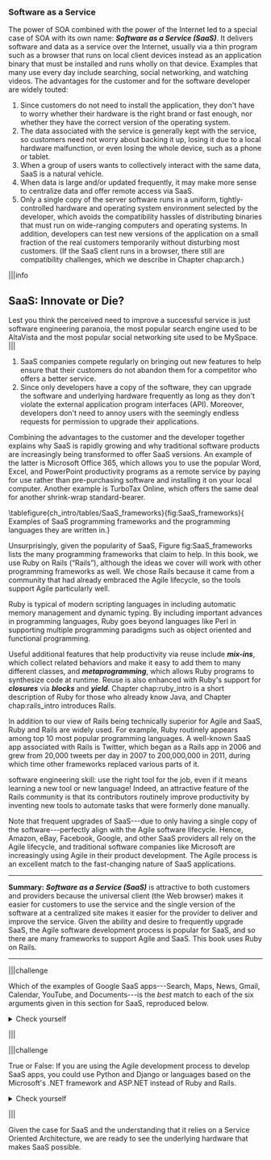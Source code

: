 ###  Software as a Service


The power of SOA combined with the power of the Internet led to a special case of SOA with its own name: _**Software as a Service (SaaS)**_. It delivers software and data as a service over the Internet, usually via a thin program such as a browser that runs on local client devices instead as an application binary that must be installed and runs wholly on that device.  Examples that many use every day include searching, social networking, and watching videos. The advantages for the customer and for the software developer are widely touted:



1.  Since customers do not need to install the application, they don't have to worry whether their hardware is the right brand or fast enough, nor whether they have the correct version of the operating system.
1.  The data associated with the service is generally kept with the service, so customers need not worry about backing it up, losing it due to a local hardware malfunction, or even losing the whole device, such as a phone or tablet.
1.  When a group of users wants to collectively interact with the same data, SaaS is a natural vehicle.
1.  When data is large and/or updated frequently, it may make more sense to centralize data and offer remote access via SaaS.
1.  Only a single copy of the server software runs in a uniform, tightly-controlled hardware and operating system environment selected by the developer, which avoids the compatibility hassles of distributing binaries that must run on wide-ranging computers and operating systems. In addition, developers can test new versions of the application on a small fraction of the real customers temporarily without disturbing most customers. (If the SaaS client runs in a browser, there still are compatibility challenges, which we describe in Chapter chap:arch.) 

|||info
## SaaS: Innovate or Die?
Lest you think the perceived need to improve a successful service is just software engineering paranoia, the most popular search engine used to be AltaVista and the most popular social networking site used to be MySpace.
|||


1.  SaaS companies compete regularly on bringing out new features to help ensure that their customers do not abandon them for a competitor who offers a better service.
1.  Since only developers have a copy of the software, they can upgrade the software and underlying hardware frequently as long as they don't violate the external application program interfaces (API). Moreover, developers don't need to annoy users with the seemingly endless requests for permission to upgrade their applications.

Combining the advantages to the customer and the developer together explains why SaaS is rapidly growing and why traditional software products are increasingly being transformed to offer SaaS versions. An example of the latter is Microsoft Office 365, which allows you to use the popular Word, Excel, and PowerPoint productivity programs as a remote service by paying for use rather than pre-purchasing software and installing it on your local computer.    Another example is TurboTax Online, which offers the same deal for another shrink-wrap standard-bearer.   

\tablefigure{ch_intro/tables/SaaS_frameworks}{fig:SaaS_frameworks}{   Examples of SaaS programming frameworks and the programming languages   they are written in.}


Unsurprisingly, given the popularity of SaaS, Figure fig:SaaS_frameworks lists the many programming frameworks that claim to help.   In this book, we use Ruby on Rails (“Rails”), although the ideas we cover will work with other programming frameworks as well. We chose Rails because it came from a community that had already embraced the Agile lifecycle, so the tools support Agile particularly well.


Ruby is typical of modern scripting languages in including automatic memory management and dynamic typing. By including important advances in programming languages, Ruby goes beyond languages like Perl in supporting multiple programming paradigms such as object oriented and functional programming.


Useful additional features that help productivity via reuse include _**mix-ins**_, which collect related behaviors and make it easy to add them to many different classes, and _**metaprogramming**_, which allows Ruby programs to synthesize code at runtime. Reuse is also enhanced with Ruby's support for _**closures**_ via _**blocks**_ and _**yield**_. Chapter chap:ruby_intro is a short description of Ruby for those who already know Java, and Chapter chap:rails_intro introduces Rails.



In addition to our view of Rails being technically superior for Agile and SaaS, Ruby and Rails are widely used. For example, Ruby routinely appears among top 10 most popular programming languages. A well-known SaaS app associated with Rails is Twitter, which began as a Rails app in 2006 and grew from 20,000 tweets per day in 2007 to 200,000,000 in 2011, during which time other frameworks replaced various parts of it.


 software engineering skill: use the right tool for the job, even if it means learning a new tool or new language! Indeed, an attractive feature of the Rails community is that its contributors routinely improve productivity by inventing new tools to automate tasks that were formerly done manually.

Note that frequent upgrades of SaaS---due to only having a single copy of the software---perfectly align with the Agile software lifecycle. Hence, Amazon, eBay, Facebook, Google,             and other SaaS providers all rely on the Agile lifecycle, and traditional software companies like Microsoft are increasingly using Agile in their product development.    The Agile process is an excellent match to the fast-changing nature of SaaS applications.

---
**Summary:** _**Software as a Service (SaaS)**_ is attractive to both customers and providers because the universal client (the Web browser) makes it easier for customers to use the service and the single version of the software at a centralized site makes it easier for the provider to deliver and improve the service. Given the ability and desire to frequently upgrade SaaS, the Agile software development process is popular for SaaS, and so there are many frameworks to support Agile and SaaS. This book uses Ruby on Rails.

---



|||challenge

Which of the  examples of Google SaaS apps---Search, Maps, News, Gmail, Calendar, YouTube, and Documents---is the *best* match to each of the six arguments given in this section for SaaS, reproduced below.
  <details><summary>Check yourself</summary>While you can argue the mappings, below is our answer. (Note that we cheated and put some apps in multiple categories) 	

1.  No user installation: Documents
1.  Can't lose data: Gmail, Calendar.
1.  Users cooperating: Documents.
1.  Large/changing datasets: Search, Maps, News, and YouTube.
1.  Software centralized in single environment: Search.
1.  No field upgrades when improve app: Documents.</details>

|||



|||challenge

  True or False: If you are using the Agile development process to develop SaaS apps, you could use Python and Django or languages based on the Microsoft's .NET framework and ASP.NET instead of Ruby and Rails.
  <details><summary>Check yourself</summary>True. Programming frameworks for Agile and SaaS include Django and ASP.NET.</details>

|||


Given the case for SaaS and the understanding that it relies on a Service Oriented Architecture, we are ready to see the underlying hardware that makes SaaS possible.